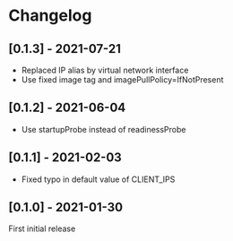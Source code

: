 # Changelog

## [0.1.3] - 2021-07-21

- Replaced IP alias by virtual network interface
- Use fixed image tag and imagePullPolicy=IfNotPresent

## [0.1.2] - 2021-06-04

- Use startupProbe instead of readinessProbe

## [0.1.1] - 2021-02-03

- Fixed typo in default value of CLIENT_IPS

## [0.1.0] - 2021-01-30
First initial release
